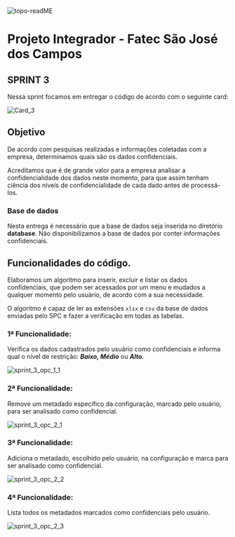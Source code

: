 ![topo-readME](https://user-images.githubusercontent.com/56441214/87261187-ae2e7580-c48b-11ea-91de-e2bad8f5b938.png)

# Projeto Integrador - Fatec São José dos Campos 

## SPRINT 3

Nessa sprint focamos em entregar o código de acordo com o seguinte card:

![Card_3](https://user-images.githubusercontent.com/56441214/87236799-f3877000-c3c3-11ea-8e24-1ed45dec674b.png)

## Objetivo

De acordo com pesquisas realizadas e informações coletadas com a empresa, determinamos quais são os dados confidenciais.

Acreditamos que é de grande valor para a empresa analisar a confidencialidade dos dados neste momento, para que assim tenham ciência dos níveís de confidencialidade de cada dado antes de processá-los.

### Base de dados

Nesta entrega é necessário que a base de dados seja inserida no diretório **database**. Não disponibilizamos a base de dados por conter informações confidenciais.

## Funcionalidades do código.

Elaboramos um algoritmo para inserir, excluir e listar os dados confidenciais, que podem ser acessados por um menu e mudados a qualquer momento pelo usuário, de acordo com a sua necessidade.

O algoritmo é capaz de ler as extensões ```xlsx``` e ```csv``` da base de dados enviadas pelo SPC e fazer a verificação em todas as tabelas.

### 1ª Funcionalidade:
Verifica os dados cadastrados pelo usuário como confidenciais e informa qual o nível de restrição: **_Baixo, Médio_** ou **_Alto_**.

![sprint_3_opc_1_1](https://user-images.githubusercontent.com/57918707/83317345-302b4d80-a202-11ea-8b2c-ba5d8db5ce37.gif)

### 2ª Funcionalidade:
Remove um metadado específico da configuração, marcado pelo usuário, para ser analisado como confidencial.

![sprint_3_opc_2_1](https://user-images.githubusercontent.com/57918707/83317359-594bde00-a202-11ea-9b2d-041e2bda4adb.gif)

### 3ª Funcionalidade:
Adiciona o metadado, escolhido pelo usuário, na configuração e marca para ser analisado como confidencial.

![sprint_3_opc_2_2](https://user-images.githubusercontent.com/57918707/83317378-78e30680-a202-11ea-803a-a9d7c16fc75e.gif)


### 4ª Funcionalidade:
Lista todos os metadados marcados como confidenciais pelo usuário.

![sprint_3_opc_2_3](https://user-images.githubusercontent.com/57918707/83317393-a2039700-a202-11ea-8704-ab287e6b240f.gif)

